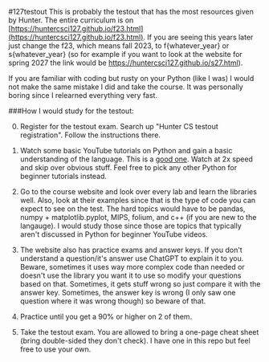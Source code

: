 #127testout
This is probably the testout that has the most resources given by Hunter. The entire curriculum is on [https://huntercsci127.github.io/f23.html](https://huntercsci127.github.io/f23.html). 
If you are seeing this years later just change the f23, which means fall 2023, to f{whatever_year} or s{whatever_year} (so for example if you want to look at the website for spring 2027
the link would be https://huntercsci127.github.io/s27.html).

If you are familiar with coding but rusty on your Python (like I was) I would not make the same mistake I did and take the course. It was personally boring since I relearned everything 
very fast.

###How I would study for the testout:

0. Register for the testout exam. Search up "Hunter CS testout registration". Follow the instructions there.

1. Watch some basic YouTube tutorials on Python and gain a basic understanding of the language. This is a [good one](https://www.youtube.com/watch?v=rfscVS0vtbw). Watch at 2x speed and skip
over obvious stuff. Feel free to pick any other Python for beginner tutorials instead.

2. Go to the course website and look over every lab and learn the libraries well. Also, look at their examples
since that is the type of code you can expect to see on the test. The hard topics would have to be pandas, numpy + matplotlib.pyplot, MIPS, folium, and c++ (if you are new to the langauge).
I would study those since those are topics that typically aren't discussed in Python for beginner YouTube videos.

3. The website also has practice exams and answer keys. If you don't understand a question/it's answer use ChatGPT to explain it to you. Beware, sometimes it uses way more complex code
than needed or doesn't use the library you want it to use so modify your questions based on that. Sometimes, it gets stuff wrong so just compare it with the answer key.
Sometimes, the answer key is wrong (I only saw one question where it was wrong though) so beware of that.

4. Practice until you get a 90% or higher on 2 of them. 

5. Take the testout exam. You are allowed to bring a one-page cheat sheet (bring double-sided they don't check). I have one in this repo but feel free to use your own.
